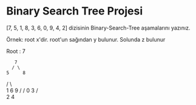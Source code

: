 # Binary Search Tree Projesi

[7, 5, 1, 8, 3, 6, 0, 9, 4, 2] dizisinin Binary-Search-Tree aşamalarını yazınız.

Örnek: root x'dir. root'un sağından y bulunur. Solunda z bulunur

Root : 7


       7
      / \
    5     8 
   /   \    \
  1     6    9
 /     /
0     3
     /  \
    2     4 
